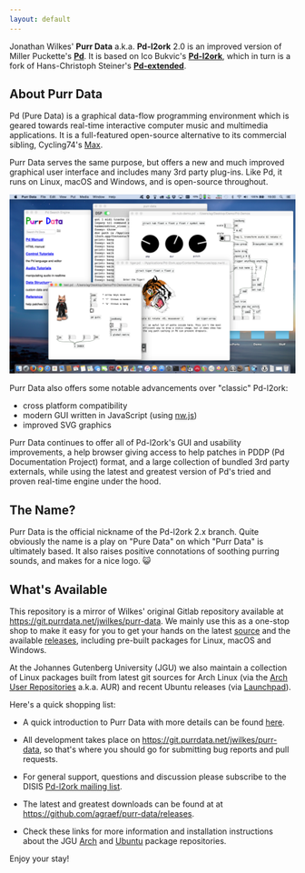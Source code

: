 ```yaml
---
layout: default
---
```


Jonathan Wilkes' **Purr Data** a.k.a. **Pd-l2ork** 2.0 is an improved version of Miller Puckette's **[Pd](http://puredata.info/)**. It is based on Ico Bukvic's **[Pd-l2ork](http://l2ork.music.vt.edu/main/make-your-own-l2ork/software/)**, which in turn is a fork of Hans-Christoph Steiner's **[Pd-extended](http://puredata.info/downloads/pd-extended)**.

## About Purr Data

Pd (Pure Data) is a graphical data-flow programming environment which is geared towards real-time interactive computer music and multimedia applications. It is a full-featured open-source alternative to its commercial sibling, Cycling74's [Max](https://cycling74.com/).

Purr Data serves the same purpose, but offers a new and much improved graphical user interface and includes many 3rd party plug-ins. Like Pd, it runs on Linux, macOS and Windows, and is open-source throughout.

![Purr Data running on macOS.](purr-data.png)

Purr Data also offers some notable advancements over "classic" Pd-l2ork:

- cross platform compatibility
- modern GUI written in JavaScript (using [nw.js](https://nwjs.io/))
- improved SVG graphics

Purr Data continues to offer all of Pd-l2ork's GUI and usability improvements, a help browser giving access to help patches in PDDP (Pd Documentation Project) format, and a large collection of bundled 3rd party externals, while using the latest and greatest version of Pd's tried and proven real-time engine under the hood.

## The Name?

Purr Data is the official nickname of the Pd-l2ork 2.x branch. Quite obviously the name is a play on "Pure Data" on which "Purr Data" is ultimately based. It also raises positive connotations of soothing purring sounds, and makes for a nice logo. 😺

## What's Available

This repository is a mirror of Wilkes' original Gitlab repository available at <https://git.purrdata.net/jwilkes/purr-data>. We mainly use this as a one-stop shop to make it easy for you to get your hands on the latest [source](https://github.com/agraef/purr-data) and the available [releases](https://github.com/agraef/purr-data/releases), including pre-built packages for Linux, macOS and Windows.

At the Johannes Gutenberg University (JGU) we also maintain a collection of Linux packages built from latest git sources for Arch Linux (via the [Arch User Repositories](https://aur.archlinux.org/) a.k.a. AUR) and recent Ubuntu releases (via [Launchpad](https://launchpad.net/~dr-graef)).

Here's a quick shopping list:

- A quick introduction to Purr Data with more details can be found [here](https://agraef.github.io/purr-data-intro).

- All development takes place on <https://git.purrdata.net/jwilkes/purr-data>, so that's where you should go for submitting bug reports and pull requests.

- For general support, questions and discussion please subscribe to the DISIS [Pd-l2ork mailing list](http://disis.music.vt.edu/listinfo/l2ork-dev).

- The latest and greatest downloads can be found at at <https://github.com/agraef/purr-data/releases>.

- Check these links for more information and installation instructions about the JGU [Arch](https://l2orkaur.bitbucket.io/) and [Ubuntu](https://l2orkubuntu.bitbucket.io/) package repositories.

Enjoy your stay!
